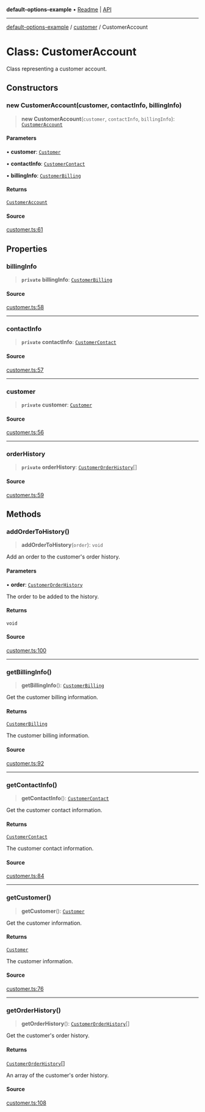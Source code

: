 **default-options-example** • [Readme](../../README.md) \| [API](../../modules.md)

***

[default-options-example](../../README.md) / [customer](../README.md) / CustomerAccount

# Class: CustomerAccount

Class representing a customer account.

## Constructors

### new CustomerAccount(customer, contactInfo, billingInfo)

> **new CustomerAccount**(`customer`, `contactInfo`, `billingInfo`): [`CustomerAccount`](CustomerAccount.md)

#### Parameters

• **customer**: [`Customer`](../interfaces/Customer.md)

• **contactInfo**: [`CustomerContact`](../interfaces/CustomerContact.md)

• **billingInfo**: [`CustomerBilling`](../interfaces/CustomerBilling.md)

#### Returns

[`CustomerAccount`](CustomerAccount.md)

#### Source

[customer.ts:61](https://github.com/tgreyuk/typedoc-plugin-markdown-examples/blob/4bb8c5d/examples/01-typedoc-plugin-markdown/src/customer.ts#L61)

## Properties

### billingInfo

> **`private`** **billingInfo**: [`CustomerBilling`](../interfaces/CustomerBilling.md)

#### Source

[customer.ts:58](https://github.com/tgreyuk/typedoc-plugin-markdown-examples/blob/4bb8c5d/examples/01-typedoc-plugin-markdown/src/customer.ts#L58)

***

### contactInfo

> **`private`** **contactInfo**: [`CustomerContact`](../interfaces/CustomerContact.md)

#### Source

[customer.ts:57](https://github.com/tgreyuk/typedoc-plugin-markdown-examples/blob/4bb8c5d/examples/01-typedoc-plugin-markdown/src/customer.ts#L57)

***

### customer

> **`private`** **customer**: [`Customer`](../interfaces/Customer.md)

#### Source

[customer.ts:56](https://github.com/tgreyuk/typedoc-plugin-markdown-examples/blob/4bb8c5d/examples/01-typedoc-plugin-markdown/src/customer.ts#L56)

***

### orderHistory

> **`private`** **orderHistory**: [`CustomerOrderHistory`](../interfaces/CustomerOrderHistory.md)[]

#### Source

[customer.ts:59](https://github.com/tgreyuk/typedoc-plugin-markdown-examples/blob/4bb8c5d/examples/01-typedoc-plugin-markdown/src/customer.ts#L59)

## Methods

### addOrderToHistory()

> **addOrderToHistory**(`order`): `void`

Add an order to the customer's order history.

#### Parameters

• **order**: [`CustomerOrderHistory`](../interfaces/CustomerOrderHistory.md)

The order to be added to the history.

#### Returns

`void`

#### Source

[customer.ts:100](https://github.com/tgreyuk/typedoc-plugin-markdown-examples/blob/4bb8c5d/examples/01-typedoc-plugin-markdown/src/customer.ts#L100)

***

### getBillingInfo()

> **getBillingInfo**(): [`CustomerBilling`](../interfaces/CustomerBilling.md)

Get the customer billing information.

#### Returns

[`CustomerBilling`](../interfaces/CustomerBilling.md)

The customer billing information.

#### Source

[customer.ts:92](https://github.com/tgreyuk/typedoc-plugin-markdown-examples/blob/4bb8c5d/examples/01-typedoc-plugin-markdown/src/customer.ts#L92)

***

### getContactInfo()

> **getContactInfo**(): [`CustomerContact`](../interfaces/CustomerContact.md)

Get the customer contact information.

#### Returns

[`CustomerContact`](../interfaces/CustomerContact.md)

The customer contact information.

#### Source

[customer.ts:84](https://github.com/tgreyuk/typedoc-plugin-markdown-examples/blob/4bb8c5d/examples/01-typedoc-plugin-markdown/src/customer.ts#L84)

***

### getCustomer()

> **getCustomer**(): [`Customer`](../interfaces/Customer.md)

Get the customer information.

#### Returns

[`Customer`](../interfaces/Customer.md)

The customer information.

#### Source

[customer.ts:76](https://github.com/tgreyuk/typedoc-plugin-markdown-examples/blob/4bb8c5d/examples/01-typedoc-plugin-markdown/src/customer.ts#L76)

***

### getOrderHistory()

> **getOrderHistory**(): [`CustomerOrderHistory`](../interfaces/CustomerOrderHistory.md)[]

Get the customer's order history.

#### Returns

[`CustomerOrderHistory`](../interfaces/CustomerOrderHistory.md)[]

An array of the customer's order history.

#### Source

[customer.ts:108](https://github.com/tgreyuk/typedoc-plugin-markdown-examples/blob/4bb8c5d/examples/01-typedoc-plugin-markdown/src/customer.ts#L108)

